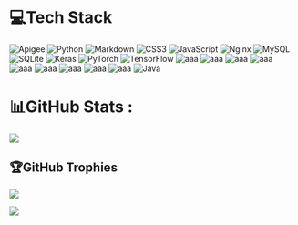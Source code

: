 # 💻Tech Stack
![Apigee](https://img.shields.io/badge/-Apigee-black.svg?style=for-the-badge) ![Python](https://img.shields.io/badge/python-3670A0?style=for-the-badge&logo=python&logoColor=ffdd54) ![Markdown](https://img.shields.io/badge/markdown-%23000000.svg?style=for-the-badge&logo=markdown&logoColor=white) ![CSS3](https://img.shields.io/badge/css3-%231572B6.svg?style=for-the-badge&logo=css3&logoColor=white) ![JavaScript](https://img.shields.io/badge/javascript-%23323330.svg?style=for-the-badge&logo=javascript&logoColor=%23F7DF1E) ![Nginx](https://img.shields.io/badge/nginx-%23009639.svg?style=for-the-badge&logo=nginx&logoColor=white) ![MySQL](https://img.shields.io/badge/mysql-%2300f.svg?style=for-the-badge&logo=mysql&logoColor=white) ![SQLite](https://img.shields.io/badge/sqlite-%2307405e.svg?style=for-the-badge&logo=sqlite&logoColor=white) ![Keras](https://img.shields.io/badge/Keras-%23D00000.svg?style=for-the-badge&logo=Keras&logoColor=white) ![PyTorch](https://img.shields.io/badge/PyTorch-%23EE4C2C.svg?style=for-the-badge&logo=PyTorch&logoColor=white) ![TensorFlow](https://img.shields.io/badge/TensorFlow-%23FF6F00.svg?style=for-the-badge&logo=TensorFlow&logoColor=white)
![aaa](https://img.shields.io/badge/-Spring%20Boot-red?style=for-the-badge)
![aaa](https://img.shields.io/badge/-IAM-black?style=for-the-badge)
![aaa](https://img.shields.io/badge/-Keycloak-lightgrey?style=for-the-badge)
![aaa](https://img.shields.io/badge/-Scripting-black?style=for-the-badge)
![aaa](https://img.shields.io/badge/-ARM-black?style=for-the-badge)
![aaa](https://img.shields.io/badge/-Docker-blue?style=for-the-badge)
![aaa](https://img.shields.io/badge/-K8s-blue?style=for-the-badge)
![aaa](https://img.shields.io/badge/-ELK-black?style=for-the-badge)
![aaa](https://img.shields.io/badge/-Ansible-black?style=for-the-badge)
![Java](https://img.shields.io/badge/-Java-black?style=for-the-badge)

# 📊GitHub Stats :
![](https://github-readme-stats.vercel.app/api?username=lamoboos223&theme=radical&hide_border=false&include_all_commits=false&count_private=false)<br/>


## 🏆GitHub Trophies
![](https://github-profile-trophy.vercel.app/?username=lamoboos223&theme=nord&no-frame=false&no-bg=false&margin-w=4)


[![](https://visitcount.itsvg.in/api?id=lamoboos223&label=Profile%20Views&color=0&icon=0&pretty=false)](https://visitcount.itsvg.in)
